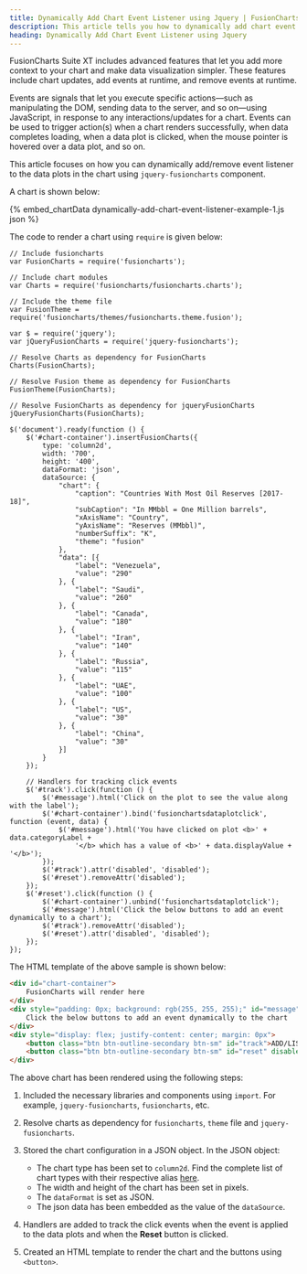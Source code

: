 ```yaml
---
title: Dynamically Add Chart Event Listener using Jquery | FusionCharts
description: This article tells you how to dynamically add chart event listener to your chart using jquery.
heading: Dynamically Add Chart Event Listener using Jquery
---
```


FusionCharts Suite XT includes advanced features that let you add more context to your chart and make data visualization simpler. These features include chart updates, add events at runtime, and remove events at runtime.

Events are signals that let you execute specific actions—such as manipulating the DOM, sending data to the server, and so on—using JavaScript, in response to any interactions/updates for a chart. Events can be used to trigger action(s) when a chart renders successfully, when data completes loading, when a data plot is clicked, when the mouse pointer is hovered over a data plot, and so on.

This article focuses on how you can dynamically add/remove event listener to the data plots in the chart using `jquery-fusioncharts` component.

A chart is shown below:

{% embed_chartData dynamically-add-chart-event-listener-example-1.js json %}

The code to render a chart using `require` is given below:

```
// Include fusioncharts
var FusionCharts = require('fusioncharts');

// Include chart modules
var Charts = require('fusioncharts/fusioncharts.charts');

// Include the theme file
var FusionTheme = require('fusioncharts/themes/fusioncharts.theme.fusion');

var $ = require('jquery');
var jQueryFusionCharts = require('jquery-fusioncharts');

// Resolve Charts as dependency for FusionCharts
Charts(FusionCharts); 

// Resolve Fusion theme as dependency for FusionCharts
FusionTheme(FusionCharts); 

// Resolve FusionCharts as dependency for jqueryFusionCharts
jQueryFusionCharts(FusionCharts); 

$('document').ready(function () {
    $('#chart-container').insertFusionCharts({
        type: 'column2d',
        width: '700',
        height: '400',
        dataFormat: 'json',
        dataSource: {
            "chart": {
                "caption": "Countries With Most Oil Reserves [2017-18]",
                "subCaption": "In MMbbl = One Million barrels",
                "xAxisName": "Country",
                "yAxisName": "Reserves (MMbbl)",
                "numberSuffix": "K",
                "theme": "fusion"
            },
            "data": [{
                "label": "Venezuela",
                "value": "290"
            }, {
                "label": "Saudi",
                "value": "260"
            }, {
                "label": "Canada",
                "value": "180"
            }, {
                "label": "Iran",
                "value": "140"
            }, {
                "label": "Russia",
                "value": "115"
            }, {
                "label": "UAE",
                "value": "100"
            }, {
                "label": "US",
                "value": "30"
            }, {
                "label": "China",
                "value": "30"
            }]
        }
    });

    // Handlers for tracking click events
    $('#track').click(function () {
        $('#message').html('Click on the plot to see the value along with the label');
        $('#chart-container').bind('fusionchartsdataplotclick', function (event, data) {
            $('#message').html('You have clicked on plot <b>' + data.categoryLabel +
                '</b> which has a value of <b>' + data.displayValue + '</b>');
        });
        $('#track').attr('disabled', 'disabled');
        $('#reset').removeAttr('disabled');
    });
    $('#reset').click(function () {
        $('#chart-container').unbind('fusionchartsdataplotclick');
        $('#message').html('Click the below buttons to add an event dynamically to a chart');
        $('#track').removeAttr('disabled');
        $('#reset').attr('disabled', 'disabled');
    });
});
```

The HTML template of the above sample is shown below:

```HTML
<div id="chart-container">
    FusionCharts will render here
</div>
<div style="padding: 0px; background: rgb(255, 255, 255);" id="message">
	Click the below buttons to add an event dynamically to the chart
</div>
<div style="display: flex; justify-content: center; margin: 0px">
    <button class="btn btn-outline-secondary btn-sm" id="track">ADD/LISTEN TO DATAPLOTCLICK EVENT</button>
    <button class="btn btn-outline-secondary btn-sm" id="reset" disabled="true">REMOVE DATAPLOTCLICK EVENT</button>
</div>
```

The above chart has been rendered using the following steps:

1. Included the necessary libraries and components using `import`. For example, `jquery-fusioncharts`, `fusioncharts`, etc.

2. Resolve charts as dependency for `fusioncharts`, `theme` file and `jquery-fusioncharts`. 

3. Stored the chart configuration in a JSON object. In the JSON object:
    * The chart type has been set to `column2d`. Find the complete list of chart types with their respective alias [here](https://www.fusioncharts.com/dev/chart-guide/list-of-charts).
    * The width and height of the chart has been set in pixels. 
    * The `dataFormat` is set as JSON.
    * The json data has been embedded as the value of the `dataSource`.

4. Handlers are added to track the click events when the event is applied to the data plots and when the **Reset** button is clicked.

5. Created an HTML template to render the chart and the buttons using `<button>`.